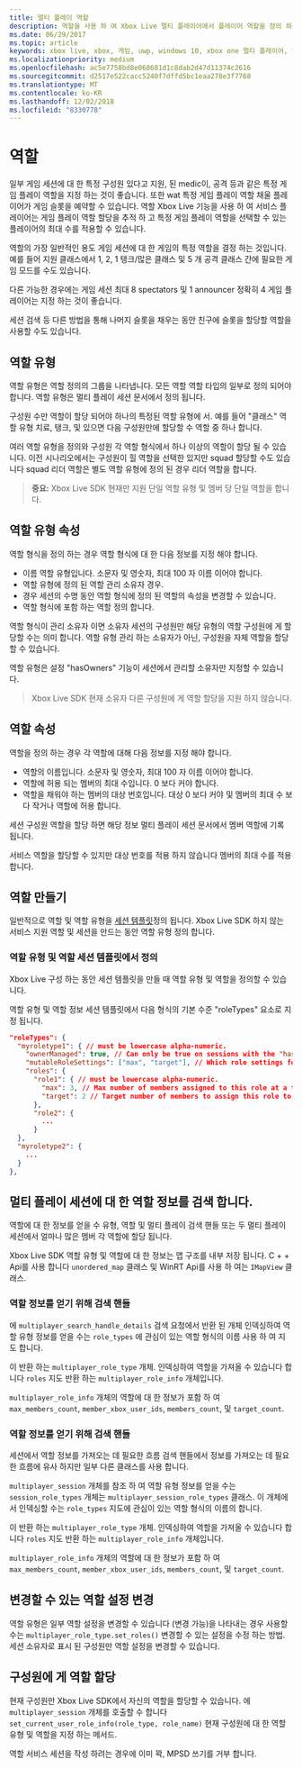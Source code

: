 ```yaml
---
title: 멀티 플레이 역할
description: 역할을 사용 하 여 Xbox Live 멀티 플레이어에서 플레이어 역할을 정의 하는 방법을 알아봅니다.
ms.date: 06/29/2017
ms.topic: article
keywords: xbox live, xbox, 게임, uwp, windows 10, xbox one 멀티 플레이어, 역할
ms.localizationpriority: medium
ms.openlocfilehash: ac5e7758bd8e068681d1c8dab2d47d11374c2616
ms.sourcegitcommit: d2517e522cacc5240f7dffd5bc1eaa278e3f7768
ms.translationtype: MT
ms.contentlocale: ko-KR
ms.lasthandoff: 12/02/2018
ms.locfileid: "8330778"
---
```

# <a name="roles"></a>역할

일부 게임 세션에 대 한 특정 구성원 있다고 지원, 된 medic이, 공격 등과 같은 특정 게임 플레이 역할을 지정 하는 것이 좋습니다. 또한 wat 특정 게임 플레이 역할 채울 플레이어가 게임 슬롯을 예약할 수 있습니다. 역할 Xbox Live 기능을 사용 하 여 서비스 플레이어는 게임 플레이 역할 할당을 추적 하 고 특정 게임 플레이 역할을 선택할 수 있는 플레이어의 최대 수를 적용할 수 있습니다.

역할의 가장 일반적인 용도 게임 세션에 대 한 게임의 특정 역할을 결정 하는 것입니다. 예를 들어 지원 클래스에서 1, 2, 1 탱크/많은 클래스 및 5 개 공격 클래스 간에 필요한 게임 모드를 수도 있습니다.

다른 가능한 경우에는 게임 세션 최대 8 spectators 및 1 announcer 정확히 4 게임 플레이어는 지정 하는 것이 좋습니다.

세션 검색 등 다른 방법을 통해 나머지 슬롯을 채우는 동안 친구에 슬롯을 할당할 역할을 사용할 수도 있습니다.

## <a name="role-types"></a>역할 유형

역할 유형은 역할 정의의 그룹을 나타냅니다. 모든 역할 역할 타입의 일부로 정의 되어야 합니다. 역할 유형은 멀티 플레이 세션 문서에서 정의 됩니다.

구성원 수만 역할이 할당 되어야 하나의 특정된 역할 유형에 서. 예를 들어 "클래스" 역할 유형 치료, 탱크, 및 있으면 다음 구성원만에 할당할 수 역할 중 하나 합니다.

여러 역할 유형을 정의와 구성원 각 역할 형식에서 하나 이상의 역할이 할당 될 수 있습니다. 이전 시나리오에서는 구성원이 힐 역할을 선택한 있지만 squad 할당할 수도 있습니다 squad 리더 역할은 별도 역할 유형에 정의 된 경우 리더 역할을 합니다.

> **중요:** Xbox Live SDK 현재만 지원 단일 역할 유형 및 멤버 당 단일 역할을 합니다.

## <a name="role-type-properties"></a>역할 유형 속성

역할 형식을 정의 하는 경우 역할 형식에 대 한 다음 정보를 지정 해야 합니다.

* 이름 역할 유형입니다. 소문자 및 영숫자, 최대 100 자 이름 이어야 합니다.
* 역할 유형에 정의 된 역할 관리 소유자 경우.
* 경우 세션의 수명 동안 역할 형식에 정의 된 역할의 속성을 변경할 수 있습니다.
* 역할 형식에 포함 하는 역할 정의 합니다.

역할 형식이 관리 소유자 이면 소유자 세션의 구성원만 해당 유형의 역할 구성원에 게 할당할 수는 의미 합니다. 역할 유형 관리 하는 소유자가 아닌, 구성원을 자체 역할을 할당할 수 있습니다.

역할 유형은 설정 "hasOwners" 기능이 세션에서 관리할 소유자만 지정할 수 있습니다.

> Xbox Live SDK 현재 소유자 다른 구성원에 게 역할 할당을 지원 하지 않습니다.

## <a name="role-properties"></a>역할 속성

역할을 정의 하는 경우 각 역할에 대해 다음 정보를 지정 해야 합니다.

* 역할의 이름입니다. 소문자 및 영숫자, 최대 100 자 이름 이어야 합니다.
* 역할에 허용 되는 멤버의 최대 수입니다. 0 보다 커야 합니다.
* 역할을 채워야 하는 멤버의 대상 번호입니다. 대상 0 보다 커야 및 멤버의 최대 수 보다 작거나 역할에 허용 합니다.

세션 구성원 역할을 할당 하면 해당 정보 멀티 플레이 세션 문서에서 멤버 역할에 기록 됩니다.

서비스 역할을 할당할 수 있지만 대상 번호를 적용 하지 않습니다 멤버의 최대 수를 적용 합니다.

## <a name="create-roles"></a>역할 만들기

일반적으로 역할 및 역할 유형을 [세션 템플릿](service-configuration/session-templates.md)정의 됩니다. Xbox Live SDK 하지 않는 서비스 지원 역할 및 세션을 만드는 동안 역할 유형 정의 합니다.

### <a name="define-role-types-and-roles-in-a-session-template"></a>역할 유형 및 역할 세션 템플릿에서 정의

Xbox Live 구성 하는 동안 세션 템플릿을 만들 때 역할 유형 및 역할을 정의할 수 있습니다.

역할 유형 및 역할 정보 세션 템플릿에서 다음 형식의 기본 수준 "roleTypes" 요소로 지정 됩니다.

```json
"roleTypes": {
  "myroletype1": { // must be lowercase alpha-numeric.
    "ownerManaged": true, // Can only be true on sessions with the "hasOwners" capability set. If true, only the owner of the session can assign this role to members.
    "mutableRoleSettings": ["max", "target"], // Which role settings for roles in this role type can be modified throughout the life of the session. Exclude role settings to lock them.
    "roles": {
      "role1": { // must be lowercase alpha-numeric.
        "max": 3, // Max number of members assigned to this role at a time, enforced by MPSD.
        "target": 2 // Target number of members to assign this role to. Like max, but not enforced (can be exceeded).
      },
      "role2": {
        ...
      }
  },
  "myroletype2": {
    ...
  }
},
```

## <a name="retrieve-role-information-for-a-multiplayer-session"></a>멀티 플레이 세션에 대 한 역할 정보를 검색 합니다.

역할에 대 한 정보를 얻을 수 유형, 역할 및 멀티 플레이 검색 핸들 또는 두 멀티 플레이 세션에서 얼마나 많은 멤버 각 역할에 할당 됩니다.

Xbox Live SDK 역할 유형 및 역할에 대 한 정보는 맵 구조를 내부 저장 됩니다. C + + Api를 사용 합니다 `unordered_map` 클래스 및 WinRT Api를 사용 하 여는 `IMapView` 클래스.

### <a name="get-the-role-information-from-a-search-handle"></a>역할 정보를 얻기 위해 검색 핸들

에 `multiplayer_search_handle_details` 검색 요청에서 반환 된 개체 인덱싱하여 역할 유형 정보를 얻을 수는 `role_types` 에 관심이 있는 역할 형식의 이름 사용 하 여 지도 합니다.

이 반환 하는 `multiplayer_role_type` 개체. 인덱싱하여 역할을 가져올 수 있습니다 합니다 `roles` 지도 반환 하는 `multiplayer_role_info` 개체입니다.

`multiplayer_role_info` 개체의 역할에 대 한 정보가 포함 하 여 `max_members_count`, `member_xbox_user_ids`, `members_count`, 및 `target_count`.

### <a name="get-the-role-information-from-a-search-handle"></a>역할 정보를 얻기 위해 검색 핸들

세션에서 역할 정보를 가져오는 데 필요한 흐름 검색 핸들에서 정보를 가져오는 데 필요한 흐름에 유사 하지만 일부 다른 클래스를 사용 합니다.

`multiplayer_session` 개체를 참조 하 여 역할 유형 정보를 얻을 수는 `session_role_types` 개체는 `multiplayer_session_role_types` 클래스. 이 개체에서 인덱싱할 수는 `role_types` 지도에 관심이 있는 역할 형식의 이름의 합니다.

이 반환 하는 `multiplayer_role_type` 개체. 인덱싱하여 역할을 가져올 수 있습니다 합니다 `roles` 지도 반환 하는 `multiplayer_role_info` 개체입니다.

`multiplayer_role_info` 개체의 역할에 대 한 정보가 포함 하 여 `max_members_count`, `member_xbox_user_ids`, `members_count`, 및 `target_count`.

## <a name="change-mutable-role-settings"></a>변경할 수 있는 역할 설정 변경

역할 유형은 일부 역할 설정을 변경할 수 있습니다 (변경 가능)을 나타내는 경우 사용할 수는 `multiplayer_role_type.set_roles()` 변경할 수 있는 설정을 수정 하는 방법. 세션 소유자로 표시 된 구성원만 역할 설정을 변경할 수 있습니다.

## <a name="assign-a-role-to-a-member"></a>구성원에 게 역할 할당

현재 구성원만 Xbox Live SDK에서 자신의 역할을 할당할 수 있습니다. 에 `multiplayer_session` 개체를 호출할 수 합니다 `set_current_user_role_info(role_type, role_name)` 현재 구성원에 대 한 역할 유형 및 역할을 지정 하는 메서드.

역할 서비스 세션을 작성 하려는 경우에 이미 꽉, MPSD 쓰기를 거부 합니다.
